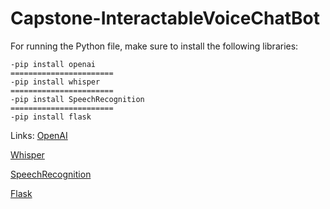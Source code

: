 # Capstone-InteractableVoiceChatBot
For running the Python file, make sure to install the following libraries:
```
-pip install openai
=======================
-pip install whisper
=======================
-pip install SpeechRecognition
=======================
-pip install flask
```
Links:
[OpenAI](https://github.com/openai/openai-python)

[Whisper](https://github.com/openai/whisper)

[SpeechRecognition](https://github.com/Uberi/speech_recognition)

[Flask](https://flask.palletsprojects.com/en/2.3.x/installation/)
